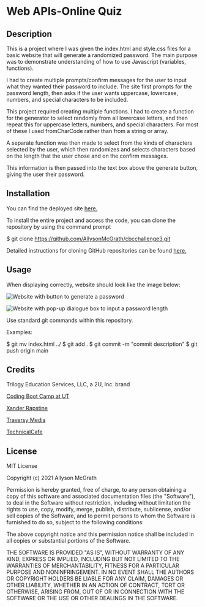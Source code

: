 # Web APIs-Online Quiz

## Description

This is a project where I was given the index.html and style.css files for a basic website that will generate a randomized password. The main purpose was to demonstrate understanding of how to use Javascript (variables, functions).

I had to create multiple prompts/confirm messages for the user to input what they wanted their password to include. The site first prompts for the password length, then asks if the user wants uppercase, lowercase, numbers, and special characters to be included.

This project required creating multiple functions. I had to create a function for the generator to select randomly from all lowercase letters, and then repeat this for uppercase letters, numbers, and special characters. For most of these I used fromCharCode rather than from a string or array.

A separate function was then made to select from the kinds of characters selected by the user, which then randomizes and selects characters based on the length that the user chose and on the confirm messages.

This information is then passed into the text box above the generate button, giving the user their password.

## Installation

You can find the deployed site [here.](https://allysonmcgrath.github.io/cbcchallenge3/)

To install the entire project and access the code, you can clone the repository by using the command prompt

$ git clone https://github.com/AllysonMcGrath/cbcchallenge3.git

Detailed instructions for cloning GitHub repositories can be found [here.](https://docs.github.com/en/github/creating-cloning-and-archiving-repositories/cloning-a-repository-from-github/cloning-a-repository)



## Usage

When displaying correctly, website should look like the image below:

![Website with button to generate a password](assets/images/pwgeneratorsite.JPG)

![Website with pop-up dialogue box to input a password length](assets/images/inputsite.JPG)

Use standard git commands within this repository.

Examples:

$ git mv index.html ../
$ git add .
$ git commit -m "commit description"
$ git push origin main

## Credits

Trilogy Education Services, LLC, a 2U, Inc. brand

[Coding Boot Camp at UT](https://github.com/the-Coding-Boot-Camp-at-UT)

[Xander Rapstine](https://github.com/Xandromus)

[Traversy Media](https://www.youtube.com/watch?v=duNmhKgtcsI)

[TechnicalCafe](https://www.youtube.com/watch?v=9sT03jEwcaw)


## License

MIT License

Copyright (c) 2021 Allyson McGrath

Permission is hereby granted, free of charge, to any person obtaining a copy
of this software and associated documentation files (the "Software"), to deal
in the Software without restriction, including without limitation the rights
to use, copy, modify, merge, publish, distribute, sublicense, and/or sell
copies of the Software, and to permit persons to whom the Software is
furnished to do so, subject to the following conditions:

The above copyright notice and this permission notice shall be included in all
copies or substantial portions of the Software.

THE SOFTWARE IS PROVIDED "AS IS", WITHOUT WARRANTY OF ANY KIND, EXPRESS OR
IMPLIED, INCLUDING BUT NOT LIMITED TO THE WARRANTIES OF MERCHANTABILITY,
FITNESS FOR A PARTICULAR PURPOSE AND NONINFRINGEMENT. IN NO EVENT SHALL THE
AUTHORS OR COPYRIGHT HOLDERS BE LIABLE FOR ANY CLAIM, DAMAGES OR OTHER
LIABILITY, WHETHER IN AN ACTION OF CONTRACT, TORT OR OTHERWISE, ARISING FROM,
OUT OF OR IN CONNECTION WITH THE SOFTWARE OR THE USE OR OTHER DEALINGS IN THE
SOFTWARE.
